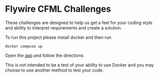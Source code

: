 # Flywire CFML Challenges

These challenges are designed to help us get a feel for your coding style and ability to interpret requirements and create a solution.

To run this project please install docker and then run

`docker compose up`

Open the [app](http://localhost:56917) and follow the directions

This is not intended to be a test of your ability to use Docker and you may choose to use another method to test your code.
